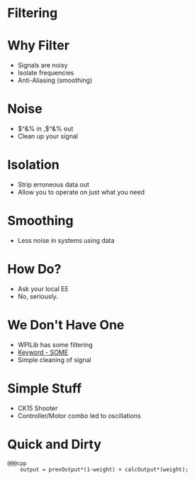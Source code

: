 <!SLIDE incremental bullets>
# Filtering

<!SLIDE incremental bullets>
# Why Filter
* Signals are noisy
* Isolate frequencies
* Anti-Aliasing (smoothing)

<!SLIDE incremental bullets>
# Noise
* $^&% in ,$^&% out
* Clean up your signal

<!SLIDE incremental bullets>
# Isolation
* Strip erroneous data out
* Allow you to operate on just what you need

<!SLIDE incremental bullets>
# Smoothing
* Less noise in systems using data

<!SLIDE incremental bullets>
# How Do?
* Ask your local EE
* No, seriously. 

<!SLIDE incremental bullets>
# We Don't Have One
* WPILib has some filtering 
* [Keyword - SOME](http://localhost:8080/class_analog_channel.html)
* Simple cleaning of signal

<!SLIDE incremental bullets>
# Simple Stuff
* CK15 Shooter
* Controller/Motor combo led to oscillations

<!SLIDE smaller incremental bullets>
# Quick and Dirty
	@@@cpp
		output = prevOutput*(1-weight) + calcOutput*(weight);
